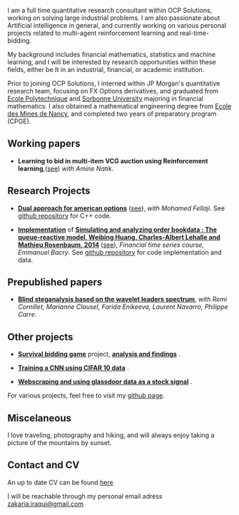 ﻿I am a full time quantitative research consultant within OCP Solutions, working on solving large industrial problems. I am also passionate about Artificial intelligence in general, and currently working on various personal projects related to multi-agent reinforcement learning and real-time-bidding. 
 
My background includes financial mathematics, statistics and machine learning, and I will be interested by research opportunities within these fields, either be It in an industrial, financial, or academic institution.

Prior to joining OCP Solutions, I interned within JP Morgan's quantitative research team, focusing on FX Options derivatives, and graduated from [Ecole Polytechnique](https://en.wikipedia.org/wiki/%C3%89cole_Polytechnique) and [Sorbonne University](https://en.wikipedia.org/wiki/Sorbonne_University)  majoring in financial mathematics. I also obtained a mathematical engineering degree from [Ecole des Mines de Nancy](https://en.wikipedia.org/wiki/%C3%89cole_nationale_sup%C3%A9rieure_des_mines_de_Nancy),  and completed two years of preparatory program (CPGE).  
 
## Working papers
* **Learning to bid in multi-item VCG auction using Reinforcement learning**,([see](Learning_to_bid.pdf)) _with Amine Natik_.

## Research Projects
* [**Dual approach for american options**](report.pdf) ([see](report.pdf)), _with Mohamed Fellaji_. See [github repository](https://github.com/IraqiZakaria/American_options_dual_approach) for C++ code.	


* [**Implementation**](project_report.pdf) of  [**Simulating and analyzing order bookdata : The queue-reactive model, Weibing Huang, Charles-Albert Lehalle and Mathieu Rosenbaum, 2014**](https://arxiv.org/pdf/1312.0563) ([see](project_report.pdf)), _Financial time series course, Emmanuel Bacry_. See [github repository](https://github.com/IraqiZakaria/Implementation-queue-reactive-model-article) for code implementation and data.	

## Prepublished papers
* [**Blind steganalysis based on the wavelet leaders spectrum**](EUSIPCO_2018_wavestega_final.pdf), _with Remi Cornillet, Marianne Clausel, Farida Enikeeva, Laurent  Navarro, Philippe Carre_.

## Other projects

* [**Survival bidding game**](Projet_Blockchain_Fintech_2019.pdf) project, [**analysis and findings**](Projet_Blockchain.pdf) .

* [**Training a CNN using CIFAR 10 data**](Cifar10.pdf) .

* [**Webscraping and using glassdoor data as a stock signal**](glassdoor_project.pdf) .

For various projects, feel free to visit my [github page](https://github.com/IraqiZakaria).

## Miscelaneous
I love traveling, photography and hiking, and will always enjoy taking a picture of the mountains by sunset. 

## Contact and CV
An up to date CV can be found [here](CV.pdf)

I will be reachable through my personal email adress [zakaria.iraqui@gmail.com](mailto:zakaria.iraqui@gmail.com)
